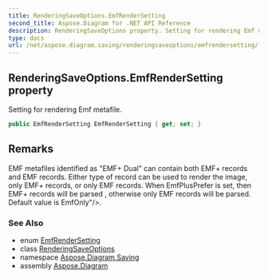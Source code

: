 ```yaml
---
title: RenderingSaveOptions.EmfRenderSetting
second_title: Aspose.Diagram for .NET API Reference
description: RenderingSaveOptions property. Setting for rendering Emf metafile
type: docs
url: /net/aspose.diagram.saving/renderingsaveoptions/emfrendersetting/
---
```

## RenderingSaveOptions.EmfRenderSetting property

Setting for rendering Emf metafile.

```csharp
public EmfRenderSetting EmfRenderSetting { get; set; }
```

## Remarks

EMF metafiles identified as "EMF+ Dual" can contain both EMF+ records and EMF records. Either type of record can be used to render the image, only EMF+ records, or only EMF records. When EmfPlusPrefer is set, then EMF+ records will be parsed , otherwise only EMF records will be parsed. Default value is EmfOnly"/&gt;.

### See Also

* enum [EmfRenderSetting](../../../aspose.diagram/emfrendersetting/)
* class [RenderingSaveOptions](../)
* namespace [Aspose.Diagram.Saving](../../renderingsaveoptions/)
* assembly [Aspose.Diagram](../../../)


